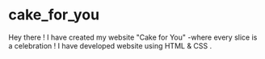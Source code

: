 # cake_for_you
Hey there ! I have created my website "Cake for You" -where every slice is a celebration ! I have developed website using  HTML &amp; CSS .
